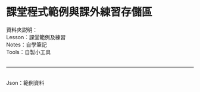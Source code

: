 # 課堂程式範例與課外練習存儲區


資料夾説明：<br>
Lesson：課堂範例及練習<br>
Notes：自學筆記<br>
Tools：自製小工具<br>
<br><hr><br>
Json：範例資料
